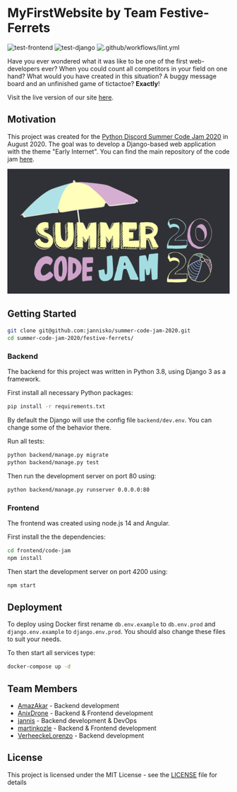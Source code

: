 # MyFirstWebsite by Team Festive-Ferrets

![test-frontend](https://github.com/jannisko/summer-code-jam-2020/workflows/test-frontend/badge.svg)
![test-django](https://github.com/jannisko/summer-code-jam-2020/workflows/test-django/badge.svg)
![.github/workflows/lint.yml](https://github.com/jannisko/summer-code-jam-2020/workflows/.github/workflows/lint.yml/badge.svg)

Have you ever wondered what it was like to be one of the first web-developers ever?
When you could count all competitors in your field on one hand?
What would you have created in this situation?
A buggy message board and an unfinished game of tictactoe? **Exactly**!

Visit the live version of our site [here](http://code-jam-2020.jannisk.de/).

## Motivation

This project was created for the [Python Discord Summer Code Jam 2020](https://pythondiscord.com/pages/code-jams/code-jam-7/) in August 2020.
The goal was to develop a Django-based web application with the theme "Early Internet".
You can find the main repository of the code jam [here](https://github.com/python-discord/summer-code-jam-2020).

<img src='images/summer_cj_2020_banner.png' width=600 class="center">


## Getting Started

```bash
git clone git@github.com:jannisko/summer-code-jam-2020.git
cd summer-code-jam-2020/festive-ferrets/
```

### Backend

The backend for this project was written in Python 3.8, using Django 3 as a framework.

First install all necessary Python packages:
```bash
pip install -r requirements.txt
```

By default the Django will use the config file ```backend/dev.env```.
You can change some of the behavior there.

Run all tests:
```bash
python backend/manage.py migrate
python backend/manage.py test
```

Then run the development server on port 80 using:
```bash
python backend/manage.py runserver 0.0.0.0:80
```


### Frontend

The frontend was created using node.js 14 and Angular.

First install the the dependencies:
```bash
cd frontend/code-jam
npm install
```

Then start the development server on port 4200 using:
```bash
npm start
```

## Deployment

To deploy using Docker first rename ```db.env.example``` to ```db.env.prod``` and ```django.env.example``` to ```django.env.prod```.
You should also change these files to suit your needs.

To then start all services type:
```bash
docker-compose up -d
```


## Team Members

- [AmazAkar](https://github.com/AmazAkar) - Backend development
- [AnixDrone](https://github.com/AnixDrone) - Backend & Frontend development
- [jannis](https://github.com/jannisko) - Backend development & DevOps
- [martinkozle](https://github.com/martinkozle) - Backend & Frontend development
- [VerheeckeLorenzo](https://github.com/VerheeckeLorenzo) - Backend development



## License

This project is licensed under the MIT License - see the [LICENSE](../LICENSE) file for details
